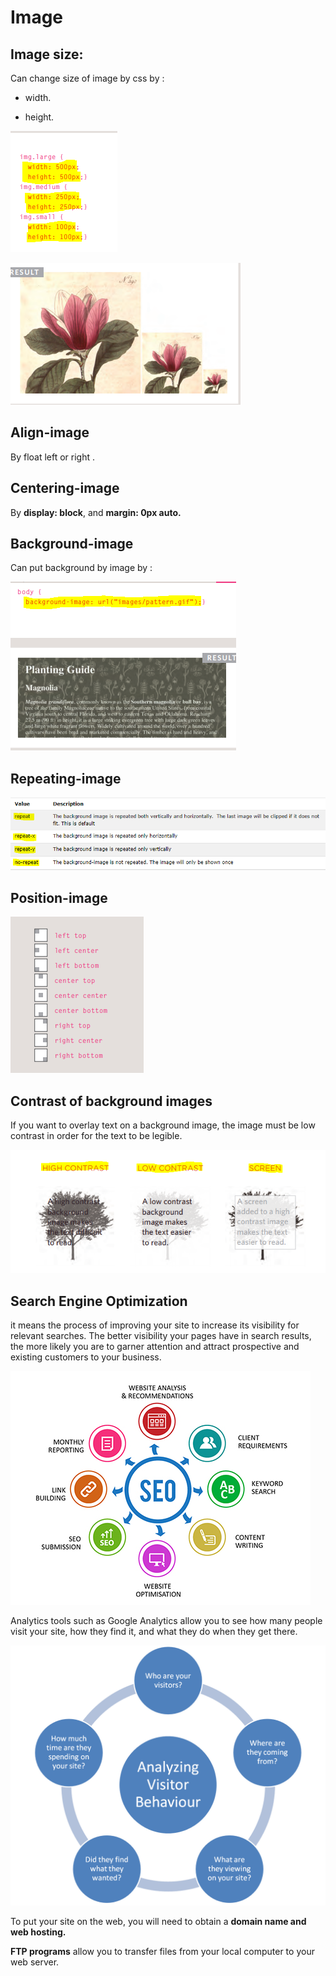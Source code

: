 # Image

## Image size:

Can change size of image by css by :

* width.

* height.

![size](./image11/size1.PNG)

![size2](./image11/size2.PNG)

## Align-image

By float left or right .

## Centering-image

By **display: block**, and **margin: 0px auto.**

## Background-image

Can put background by image by :

![background](./image11/back.PNG)

## Repeating-image

![repeat](./image11/repeat.PNG)

## Position-image

![position](./image11/position.PNG)

## Contrast of background images

If you want to overlay text on a background image, the image must be low
contrast in order for the text to be legible.

![screen](./image11/screen.PNG)

##  Search Engine Optimization

 it means the process of improving your site to increase its visibility for relevant searches. The better visibility your pages have in search results, the more likely you are to garner attention and attract prospective and existing customers to your business.

 ![seo](./image11/seo.jpg)

Analytics tools such as Google Analytics allow you to see how many people visit your site, how they find it, and what they do when they get there.

![visitor](./image11/visitor.png)

To put your site on the web, you will need to obtain a **domain name and web hosting.**

**FTP programs** allow you to transfer files from your local computer to your web server.






